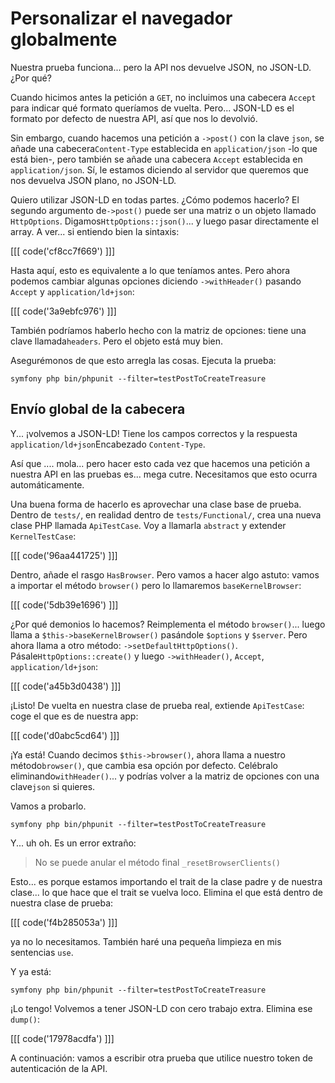 # Personalizar el navegador globalmente

Nuestra prueba funciona... pero la API nos devuelve JSON, no JSON-LD. ¿Por qué?

Cuando hicimos antes la petición a `GET`, no incluimos una cabecera `Accept` para indicar qué formato queríamos de vuelta. Pero... JSON-LD es el formato por defecto de nuestra API, así que nos lo devolvió.

Sin embargo, cuando hacemos una petición a `->post()` con la clave `json`, se añade una cabecera`Content-Type` establecida en `application/json` -lo que está bien-, pero también se añade una cabecera `Accept` establecida en `application/json`. Sí, le estamos diciendo al servidor que queremos que nos devuelva JSON plano, no JSON-LD.

Quiero utilizar JSON-LD en todas partes. ¿Cómo podemos hacerlo? El segundo argumento de`->post()` puede ser una matriz o un objeto llamado `HttpOptions`. Digamos`HttpOptions::json()`... y luego pasar directamente el array. A ver... si entiendo bien la sintaxis:

[[[ code('cf8cc7f669') ]]]

Hasta aquí, esto es equivalente a lo que teníamos antes. Pero ahora podemos cambiar algunas opciones diciendo `->withHeader()` pasando `Accept` y `application/ld+json`:

[[[ code('3a9ebfc976') ]]]

También podríamos haberlo hecho con la matriz de opciones: tiene una clave llamada`headers`. Pero el objeto está muy bien.

Asegurémonos de que esto arregla las cosas. Ejecuta la prueba:

```terminal-silent
symfony php bin/phpunit --filter=testPostToCreateTreasure
```

## Envío global de la cabecera

Y... ¡volvemos a JSON-LD! Tiene los campos correctos y la respuesta `application/ld+json`Encabezado `Content-Type`.

Así que .... mola... pero hacer esto cada vez que hacemos una petición a nuestra API en las pruebas es... mega cutre. Necesitamos que esto ocurra automáticamente.

Una buena forma de hacerlo es aprovechar una clase base de prueba. Dentro de `tests/`, en realidad dentro de `tests/Functional/`, crea una nueva clase PHP llamada `ApiTestCase`. Voy a llamarla `abstract` y extender `KernelTestCase`:

[[[ code('96aa441725') ]]]

Dentro, añade el rasgo `HasBrowser`.  Pero vamos a hacer algo astuto: vamos a importar el método `browser()` pero lo llamaremos `baseKernelBrowser`:

[[[ code('5db39e1696') ]]]

¿Por qué demonios lo hacemos? Reimplementa el método `browser()`... luego llama a `$this->baseKernelBrowser()` pasándole `$options` y `$server`.  Pero ahora llama a otro método: `->setDefaultHttpOptions()`. Pásale`HttpOptions::create()` y luego `->withHeader()`, `Accept`, `application/ld+json`:

[[[ code('a45b3d0438') ]]]

¡Listo! De vuelta en nuestra clase de prueba real, extiende `ApiTestCase`: coge el que es de nuestra app:

[[[ code('d0abc5cd64') ]]]

¡Ya está! Cuando decimos `$this->browser()`, ahora llama a nuestro método`browser()`, que cambia esa opción por defecto. Celébralo eliminando`withHeader()`... y podrías volver a la matriz de opciones con una clave`json` si quieres.

Vamos a probarlo.

```terminal-silent
symfony php bin/phpunit --filter=testPostToCreateTreasure
```

Y... uh oh. Es un error extraño:

> No se puede anular el método final `_resetBrowserClients()`

Esto... es porque estamos importando el trait de la clase padre y de nuestra clase... lo que hace que el trait se vuelva loco. Elimina el que está dentro de nuestra clase de prueba:

[[[ code('f4b285053a') ]]]

ya no lo necesitamos. También haré una pequeña limpieza en mis sentencias `use`.

Y ya está:

```terminal-silent
symfony php bin/phpunit --filter=testPostToCreateTreasure
```

¡Lo tengo! Volvemos a tener JSON-LD con cero trabajo extra. Elimina ese `dump()`:

[[[ code('17978acdfa') ]]]

A continuación: vamos a escribir otra prueba que utilice nuestro token de autenticación de la API.
